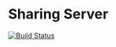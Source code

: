 # Sharing Server
[![Build Status](https://travis-ci.org/comfortment/sharing-server.svg?branch=master)](https://travis-ci.org/comfortment/sharing-server)